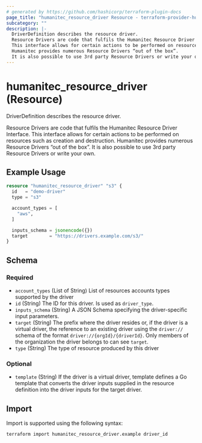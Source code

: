 ```yaml
---
# generated by https://github.com/hashicorp/terraform-plugin-docs
page_title: "humanitec_resource_driver Resource - terraform-provider-humanitec"
subcategory: ""
description: |-
  DriverDefinition describes the resource driver.
  Resource Drivers are code that fulfils the Humanitec Resource Driver Interface.
  This interface allows for certain actions to be performed on resources such as creation and destruction.
  Humanitec provides numerous Resource Drivers “out of the box”.
  It is also possible to use 3rd party Resource Drivers or write your own.
---
```


# humanitec_resource_driver (Resource)

DriverDefinition describes the resource driver.

Resource Drivers are code that fulfils the Humanitec Resource Driver Interface.
This interface allows for certain actions to be performed on resources such as creation and destruction.
Humanitec provides numerous Resource Drivers “out of the box”.
It is also possible to use 3rd party Resource Drivers or write your own.

## Example Usage

```terraform
resource "humanitec_resource_driver" "s3" {
  id   = "demo-driver"
  type = "s3"

  account_types = [
    "aws",
  ]

  inputs_schema = jsonencode({})
  target        = "https://drivers.example.com/s3/"
}
```

<!-- schema generated by tfplugindocs -->
## Schema

### Required

- `account_types` (List of String) List of resources accounts types supported by the driver
- `id` (String) The ID for this driver. Is used as `driver_type`.
- `inputs_schema` (String) A JSON Schema specifying the driver-specific input parameters.
- `target` (String) The prefix where the driver resides or, if the driver is a virtual driver, the reference to an existing driver using the `driver://` schema of the format `driver://{orgId}/{driverId}`. Only members of the organization the driver belongs to can see `target`.
- `type` (String) The type of resource produced by this driver

### Optional

- `template` (String) If the driver is a virtual driver, template defines a Go template that converts the driver inputs supplied in the resource definition into the driver inputs for the target driver.

## Import

Import is supported using the following syntax:

```shell
terraform import humanitec_resource_driver.example driver_id
```
